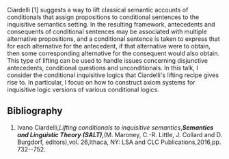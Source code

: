 



Ciardelli [1] suggests a way to lift classical semantic accounts of conditionals that assign propositions to conditional sentences to the inquisitive semantics setting. In the resulting framework, antecedents and consequents of conditional sentences may be associated with multiple alternative propositions, and a conditional sentence is taken to express that for each alternative for the antecedent, if that alternative were to obtain, then some corresponding alternative for the consequent would also obtain. This type of lifting can be used to handle issues concerning disjunctive antecedents, conditional questions and unconditionals. In this talk, I consider the conditional inquisitive logics that Ciardelli's lifting recipe gives rise to. In particular, I focus on how to construct axiom systems for inquisitive logic versions of various conditional logics.


## Bibliography









1.  Ivano Ciardelli,_Lifting conditionals to inquisitive semantics_,**_Semantics and Linguistic Theory (SALT)_**,(M. Maroney, C.-R. Little, J. Collard and D. Burgdorf, editors),vol. 26,Ithaca, NY: LSA and CLC Publications,2016,pp. 732--752.






